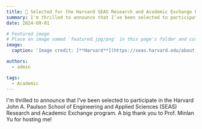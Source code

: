 ```yaml
---
title: 🎉 Selected for the Harvard SEAS Research and Academic Exchange Program
summary: I'm thrilled to announce that I’ve been selected to participate in the Harvard John A. Paulson School of Engineering and Applied Sciences (SEAS) Research and Academic Exchange program. A big thank you to Prof. Minlan Yu for hosting me!
date: 2024-09-01

# Featured image
# Place an image named `featured.jpg/png` in this page's folder and customize its options here.
image:
  caption: 'Image credit: [**Harvard**](https://seas.harvard.edu/about-us/visit-us/allston/science-engineering-complex)'

authors:
  - admin

tags:
  - Academic
---
```

I'm thrilled to announce that I’ve been selected to participate in the Harvard John A. Paulson School of Engineering and Applied Sciences (SEAS) Research and Academic Exchange program. A big thank you to Prof. Minlan Yu for hosting me!